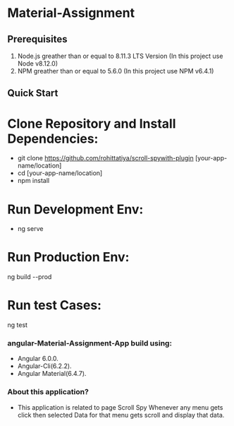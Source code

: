 # Material-Assignment

## Prerequisites
1. Node.js greather than or equal to 8.11.3 LTS Version (In this project use Node v8.12.0)
2. NPM greather than or equal to 5.6.0 (In this project use NPM v6.4.1)

## Quick Start
# Clone Repository and Install Dependencies:
  * git clone https://github.com/rohittatiya/scroll-spywith-plugin [your-app-name/location]
  * cd [your-app-name/location]
  * npm install 

# Run Development Env:  
  * ng serve

# Run Production Env:  
  ng build --prod

# Run test Cases:  
  ng test

### angular-Material-Assignment-App build using:

* Angular 6.0.0.
* Angular-Cli(6.2.2).
* Angular Material(6.4.7).

### About this application? 

* This application is related to page Scroll Spy Whenever any menu gets click then selected Data for that menu gets scroll and display that data.
